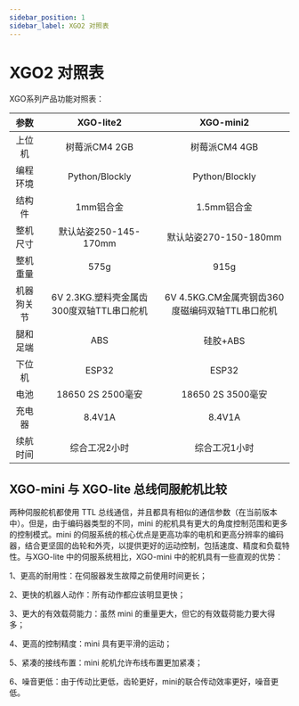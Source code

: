 ```yaml
---
sidebar_position: 1
sidebar_label: XGO2 对照表
---
```


# XGO2 对照表

XGO系列产品功能对照表：

|  **参数**  |               **XGO-lite2**               |                  **XGO-mini2**                  |
| :--------: | :---------------------------------------: | :---------------------------------------------: |
|   上位机   |              树莓派CM4  2GB               |                 树莓派CM4  4GB                  |
|  编程环境  |              Python/Blockly               |                 Python/Blockly                  |
|   结构件   |                 1mm铝合金                 |                   1.5mm铝合金                   |
|  整机尺寸  |           默认站姿250-145-170mm           |              默认站姿270-150-180mm              |
|  整机重量  |                   575g                    |                      915g                       |
| 机器狗关节 | 6V 2.3KG.塑料壳金属齿300度双轴TTL串口舵机 | 6V 4.5KG.CM金属壳钢齿360度磁编码双轴TTL串口舵机 |
|  腿和足端  |                    ABS                    |                    硅胶+ABS                     |
|   下位机   |                   ESP32                   |                      ESP32                      |
|    电池    |             18650 2S 2500毫安             |                18650 2S 3500毫安                |
|   充电器   |                  8.4V1A                   |                     8.4V1A                      |
|  续航时间  |               综合工况2小时               |                  综合工况1小时                  |

## XGO-mini 与 XGO-lite 总线伺服舵机比较

两种伺服舵机都使用 TTL 总线通信，并且都具有相似的通信参数（在当前版本中）。但是，由于编码器类型的不同，mini 的舵机具有更大的角度控制范围和更多的控制模式。mini 的伺服系统的核心优点是更高功率的电机和更高分辨率的编码器，结合更坚固的齿轮和外壳，以提供更好的运动控制，包括速度、精度和负载特性。与XGO-lite 中的伺服系统相比，XGO-mini 中的舵机具有一些直观的优势：

1、更高的耐用性：在伺服器发生故障之前使用时间更长；

2、更快的机器人动作：所有动作都应该明显更快；

3、更大的有效载荷能力：虽然 mini 的重量更大，但它的有效载荷能力要大得多；

4、更高的控制精度：mini 具有更平滑的运动；

5、紧凑的接线布置：mini 舵机允许布线布置更加紧凑；

6、噪音更低：由于传动比更低，齿轮更好，mini的联合传动效率更好，噪音更低。
